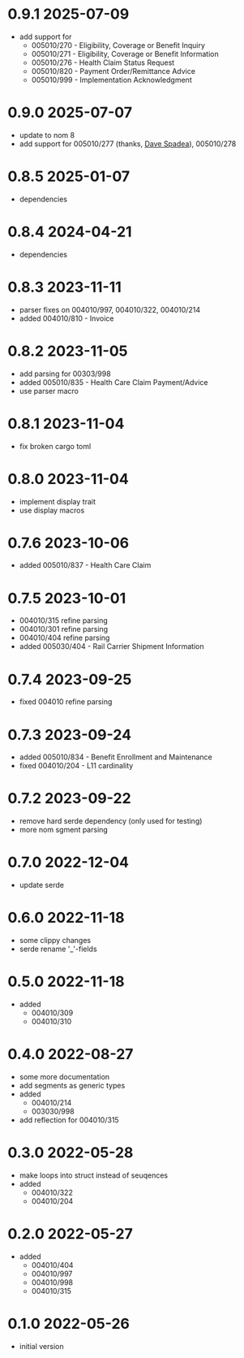 # 0.9.1 2025-07-09

* add support for 
  * 005010/270 - Eligibility, Coverage or Benefit Inquiry
  * 005010/271 - Eligibility, Coverage or Benefit Information
  * 005010/276 - Health Claim Status Request
  * 005010/820 - Payment Order/Remittance Advice
  * 005010/999 - Implementation Acknowledgment

# 0.9.0 2025-07-07

* update to nom 8
* add support for 005010/277 (thanks, [Dave Spadea](https://github.com/dspadea)), 005010/278

# 0.8.5 2025-01-07

* dependencies

# 0.8.4 2024-04-21

* dependencies

# 0.8.3 2023-11-11

* parser fixes on 004010/997, 004010/322, 004010/214
* added 004010/810 - Invoice

# 0.8.2 2023-11-05

* add parsing for 00303/998
* added 005010/835 - Health Care Claim Payment/Advice
* use parser macro

# 0.8.1 2023-11-04

* fix broken cargo toml

# 0.8.0 2023-11-04

* implement display trait
* use display macros

# 0.7.6 2023-10-06

* added 005010/837 - Health Care Claim

# 0.7.5 2023-10-01

* 004010/315 refine parsing
* 004010/301 refine parsing
* 004010/404 refine parsing
* added 005030/404 - Rail Carrier Shipment Information

# 0.7.4 2023-09-25

* fixed 004010 refine parsing

# 0.7.3 2023-09-24

* added 005010/834 - Benefit Enrollment and Maintenance
* fixed 004010/204 - L11 cardinality

# 0.7.2 2023-09-22

* remove hard serde dependency (only used for testing)
* more nom sgment parsing

# 0.7.0 2022-12-04

* update serde

# 0.6.0 2022-11-18

* some clippy changes
* serde rename '_'-fields

# 0.5.0 2022-11-18

* added
  * 004010/309
  * 004010/310
  
# 0.4.0 2022-08-27

* some more documentation
* add segments as generic types
* added
  * 004010/214
  * 003030/998
* add reflection for 004010/315

# 0.3.0 2022-05-28

* make loops into struct instead of seuqences
* added
  * 004010/322
  * 004010/204

# 0.2.0 2022-05-27

* added
  * 004010/404
  * 004010/997
  * 004010/998
  * 004010/315

# 0.1.0 2022-05-26

* initial version